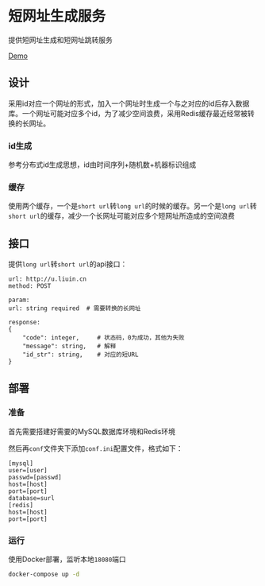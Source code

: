# 短网址生成服务

提供短网址生成和短网址跳转服务

[Demo](http://u.liuin.cn/)

## 设计

采用id对应一个网址的形式，加入一个网址时生成一个与之对应的id后存入数据库。一个网址可能对应多个id，为了减少空间浪费，采用Redis缓存最近经常被转换的长网址。

### id生成

参考分布式id生成思想，id由时间序列+随机数+机器标识组成

### 缓存

使用两个缓存，一个是`short url`转`long url`的时候的缓存。另一个是`long url`转`short url`的缓存，减少一个长网址可能对应多个短网址所造成的空间浪费

## 接口

提供`long url`转`short url`的api接口：
```
url: http://u.liuin.cn 
method: POST

param:
url: string required  # 需要转换的长网址

response:
{
	"code": integer,     # 状态码，0为成功，其他为失败
	"message": string,   # 解释
	"id_str": string,    # 对应的短URL
}
```

## 部署

### 准备

首先需要搭建好需要的MySQL数据库环境和Redis环境

然后再`conf`文件夹下添加`conf.ini`配置文件，格式如下：
```
[mysql]
user=[user]
passwd=[passwd]
host=[host]
port=[port]
database=surl
[redis]
host=[host]
port=[port]
```

### 运行

使用Docker部署，监听本地`18080`端口
``` bash
docker-compose up -d
```